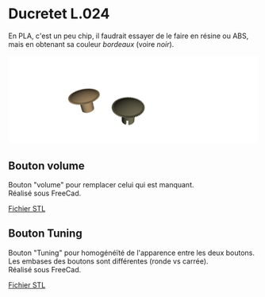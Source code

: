 # Ducretet L.024

En PLA, c'est un peu chip, il faudrait essayer de le faire en résine ou ABS, mais en obtenant sa couleur *bordeaux* (voire *noir*).

<img src="Boutons.png" alt="Bouton volume et Tune" style="zoom:50%;" />

## Bouton volume

Bouton "volume" pour remplacer celui qui est manquant.  
Réalisé sous FreeCad.

[Fichier STL](Boutons-Volume.stl)

## Bouton Tuning

Bouton "Tuning" pour homogénéïté de l'apparence entre les deux boutons.
Les embases des boutons sont différentes (ronde vs carrée).  
Réalisé sous FreeCad.

[Fichier STL](Boutons-Tune.stl)
